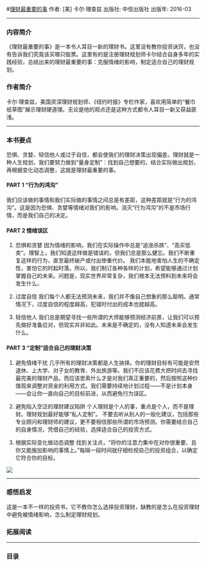 #[理财最重要的事](https://book.douban.com/subject/26810021/)
作者:  [美] 卡尔·理查兹
出版社: 中信出版社
出版年: 2016-03
***
### 内容简介 
《理财最重要的事》是一本令人耳目一新的理财书。这里没有教你投资诀窍，也没有告诉我们究竟该买哪只股票。这里有的是注册理财规划师卡尔结合自身多年的实践经验，总结出来的理财最重要的事：克服情绪的影响，制定适合自己的理财规划。

### 作者简介 
卡尔·理查兹，美国资深理财规划师、《纽约时报》专栏作家，喜欢用简单的“餐巾纸草图”展示理财硬道理。无论是他的观点还是这种方式都令人耳目一新又获益匪浅。
***
### 本书要点
恐惧、贪婪、轻信他人或过于自信，都会使我们的理财决策出现偏差。理财就是一种人生规划，我们要努力做到“量身定制”：找到自己想要的，结合实际做出规划，再根据变化动态调整，这就是理财最重要的事。

#### PART 1 “行为的鸿沟”
我们应该做的事情和我们实际做的事情之间总是有差距，这种差距就是“行为的鸿沟”。这是因为恐惧、贪婪等情绪对我们的影响。消灭“行为鸿沟”的不是市场行情，而是我们自己的决定。

#### PART 2 情绪误区
1. 恐惧和贪婪
因为情绪的影响，我们在实际操作中总是“追涨杀跌”、“高买低卖”。理智上，我们知道这样做是错误的，但我们总是那么健忘。我们不断重复这样的行为，直至最终破产或付出惨重代价。
我们本能地害怕人生的不确定性，害怕它的时起时落。所以，我们制订各种各样的计划，希望能够通过计划掌握自己的未来。问题是，现实世界非常复杂，我们根本无法预料到未来将会发生什么。

2. 过度自信
我们每个人都无法预测未来，我们并不像自己想象的那么聪明。通常情况下，过度自信的程度越高，犯错时付出的成本也就越高。

3. 轻信他人
我们总是期望寻找一些所谓的大师能够预测经济前景，让我们可以预先做好准备应对，但现实并非如此。未来是不确定的，没有人知道未来会发生什么。

#### PART 3 “定制”适合自己的理财决策
1. 避免情绪干扰
几乎所有的理财决策都是人生抉择。你的理财目标有可能是安然退休、上大学、对子女的教育、外出旅游等。我们不应该花费大把时间去寻找最完美的理财产品，而应该思索什么才是对我们真正重要的，然后按照这种价值观来调整对资金的利用方式。我们需要持续地计划过程——不是计划本身——会让你一直向自己的目标前进，从而避免行为误区。

2. 避免陷入空泛的理财建议陷阱
个人理财是个人的事，重点是个人，而不是理财。理财规划最好能够“私人定制”。
不要去听从别人的一般化建议，包括那些专业顾问和理财师的建议，更不要相信那些所谓的市场预测。你需要结合自己的自身情况，凭借自己的经验，选择适合自己的投资方式。

3. 根据实际变化做动态调整
找到关注点，“将你的注意力集中在对你很重要、且你又能施加影响的事情上。”每隔一段时间就仔细检视自己的投资组合，以确定它符合你的目标。

![](./_image/2017-06-13-06-27-47.jpg)
***
### 感悟启发
这是一本不一样的投资书，它不教你怎么选择投资理财，缺教的是怎么在投资理财中避免被情绪影响，怎么制定理财规划。

### 拓展阅读
***
### 目录